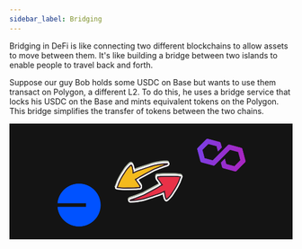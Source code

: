 ```yaml
---
sidebar_label: Bridging
---
```


Bridging in DeFi is like connecting two different blockchains to allow assets to move between them. It's like building a bridge between two islands to enable people to travel back and forth.
<br/>

Suppose our guy Bob holds some USDC on Base but wants to use them transact on Polygon, a different L2. To do this, he uses a bridge service that locks his USDC on the Base and mints equivalent tokens on the Polygon. This bridge simplifies the transfer of tokens between the two chains.

![bridge](../../static/img/bridge.png)

